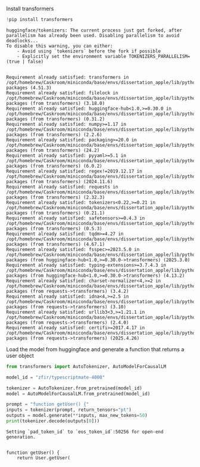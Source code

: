 Install transformers


```python
!pip install transformers
```

    huggingface/tokenizers: The current process just got forked, after parallelism has already been used. Disabling parallelism to avoid deadlocks...
    To disable this warning, you can either:
    	- Avoid using `tokenizers` before the fork if possible
    	- Explicitly set the environment variable TOKENIZERS_PARALLELISM=(true | false)


    Requirement already satisfied: transformers in /opt/homebrew/Caskroom/miniconda/base/envs/dissertation_apple/lib/python3.13/site-packages (4.51.3)
    Requirement already satisfied: filelock in /opt/homebrew/Caskroom/miniconda/base/envs/dissertation_apple/lib/python3.13/site-packages (from transformers) (3.18.0)
    Requirement already satisfied: huggingface-hub<1.0,>=0.30.0 in /opt/homebrew/Caskroom/miniconda/base/envs/dissertation_apple/lib/python3.13/site-packages (from transformers) (0.31.2)
    Requirement already satisfied: numpy>=1.17 in /opt/homebrew/Caskroom/miniconda/base/envs/dissertation_apple/lib/python3.13/site-packages (from transformers) (2.2.6)
    Requirement already satisfied: packaging>=20.0 in /opt/homebrew/Caskroom/miniconda/base/envs/dissertation_apple/lib/python3.13/site-packages (from transformers) (24.2)
    Requirement already satisfied: pyyaml>=5.1 in /opt/homebrew/Caskroom/miniconda/base/envs/dissertation_apple/lib/python3.13/site-packages (from transformers) (6.0.2)
    Requirement already satisfied: regex!=2019.12.17 in /opt/homebrew/Caskroom/miniconda/base/envs/dissertation_apple/lib/python3.13/site-packages (from transformers) (2024.11.6)
    Requirement already satisfied: requests in /opt/homebrew/Caskroom/miniconda/base/envs/dissertation_apple/lib/python3.13/site-packages (from transformers) (2.32.3)
    Requirement already satisfied: tokenizers<0.22,>=0.21 in /opt/homebrew/Caskroom/miniconda/base/envs/dissertation_apple/lib/python3.13/site-packages (from transformers) (0.21.1)
    Requirement already satisfied: safetensors>=0.4.3 in /opt/homebrew/Caskroom/miniconda/base/envs/dissertation_apple/lib/python3.13/site-packages (from transformers) (0.5.3)
    Requirement already satisfied: tqdm>=4.27 in /opt/homebrew/Caskroom/miniconda/base/envs/dissertation_apple/lib/python3.13/site-packages (from transformers) (4.67.1)
    Requirement already satisfied: fsspec>=2023.5.0 in /opt/homebrew/Caskroom/miniconda/base/envs/dissertation_apple/lib/python3.13/site-packages (from huggingface-hub<1.0,>=0.30.0->transformers) (2025.3.0)
    Requirement already satisfied: typing-extensions>=3.7.4.3 in /opt/homebrew/Caskroom/miniconda/base/envs/dissertation_apple/lib/python3.13/site-packages (from huggingface-hub<1.0,>=0.30.0->transformers) (4.13.2)
    Requirement already satisfied: charset-normalizer<4,>=2 in /opt/homebrew/Caskroom/miniconda/base/envs/dissertation_apple/lib/python3.13/site-packages (from requests->transformers) (3.4.2)
    Requirement already satisfied: idna<4,>=2.5 in /opt/homebrew/Caskroom/miniconda/base/envs/dissertation_apple/lib/python3.13/site-packages (from requests->transformers) (3.10)
    Requirement already satisfied: urllib3<3,>=1.21.1 in /opt/homebrew/Caskroom/miniconda/base/envs/dissertation_apple/lib/python3.13/site-packages (from requests->transformers) (2.4.0)
    Requirement already satisfied: certifi>=2017.4.17 in /opt/homebrew/Caskroom/miniconda/base/envs/dissertation_apple/lib/python3.13/site-packages (from requests->transformers) (2025.4.26)


Load the model from huggingface and generate a function that returns a user object


```python
from transformers import AutoTokenizer, AutoModelForCausalLM

model_id = "zfir/typescriptmate-4000"

tokenizer = AutoTokenizer.from_pretrained(model_id)
model = AutoModelForCausalLM.from_pretrained(model_id)

prompt = "function getUser() {"
inputs = tokenizer(prompt, return_tensors="pt")
outputs = model.generate(**inputs, max_new_tokens=50)
print(tokenizer.decode(outputs[0]))
```

    Setting `pad_token_id` to `eos_token_id`:50256 for open-end generation.


    function getUser() {
        return User.getUser(
                                           


